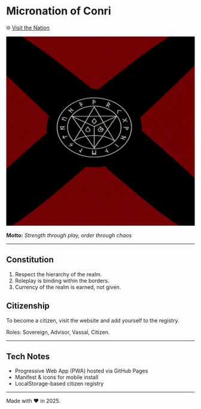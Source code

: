 # Micronation of Conri

🌐 [Visit the Nation](https://robynt98.github.io/micronation-of-conri/)


![Flag](icon-512.png)

**Motto:** _Strength through play, order through chaos_

---

## Constitution
1. Respect the hierarchy of the realm.  
2. Roleplay is binding within the borders.  
3. Currency of the realm is earned, not given.

## Citizenship
To become a citizen, visit the website and add yourself to the registry.  

Roles: Sovereign, Advisor, Vassal, Citizen.

---

## Tech Notes
- Progressive Web App (PWA) hosted via GitHub Pages  
- Manifest & icons for mobile install  
- LocalStorage-based citizen registry  

---
Made with ❤️ in 2025.
